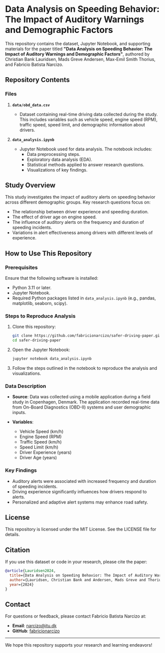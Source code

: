 # Data Analysis on Speeding Behavior: The Impact of Auditory Warnings and Demographic Factors

This repository contains the dataset, Jupyter Notebook, and supporting materials for the paper titled **"Data Analysis on Speeding Behavior: The Impact of Auditory Warnings and Demographic Factors"**, authored by Christian Bank Lauridsen, Mads Greve Andersen, Max-Emil Smith Thorius, and Fabricio Batista Narcizo.

## Repository Contents

### Files

1. **`data/obd_data.csv`**

   - Dataset containing real-time driving data collected during the study. This includes variables such as vehicle speed, engine speed (RPM), traffic speed, speed limit, and demographic information about drivers.

2. **`data_analysis.ipynb`**
   - Jupyter Notebook used for data analysis. The notebook includes:
     - Data preprocessing steps.
     - Exploratory data analysis (EDA).
     - Statistical methods applied to answer research questions.
     - Visualizations of key findings.

## Study Overview

This study investigates the impact of auditory alerts on speeding behavior across different demographic groups. Key research questions focus on:

- The relationship between driver experience and speeding duration.
- The effect of driver age on engine speed.
- The influence of auditory alerts on the frequency and duration of speeding incidents.
- Variations in alert effectiveness among drivers with different levels of experience.

## How to Use This Repository

### Prerequisites

Ensure that the following software is installed:

- Python 3.11 or later.
- Jupyter Notebook.
- Required Python packages listed in `data_analysis.ipynb` (e.g., pandas, matplotlib, seaborn, scipy).

### Steps to Reproduce Analysis

1. Clone this repository:

   ```bash
   git clone https://github.com/fabricionarcizo/safer-driving-paper.git
   cd safer-driving-paper
   ```

2. Open the Jupyter Notebook:

   ```bash
   jupyter notebook data_analysis.ipynb
   ```

3. Follow the steps outlined in the notebook to reproduce the analysis and visualizations.

### Data Description

- **Source**: Data was collected using a mobile application during a field study in Copenhagen, Denmark. The application recorded real-time data from On-Board Diagnostics (OBD-II) systems and user demographic inputs.

- **Variables**:
  - Vehicle Speed (km/h)
  - Engine Speed (RPM)
  - Traffic Speed (km/h)
  - Speed Limit (km/h)
  - Driver Experience (years)
  - Driver Age (years)

### Key Findings

- Auditory alerts were associated with increased frequency and duration of speeding incidents.
- Driving experience significantly influences how drivers respond to alerts.
- Personalized and adaptive alert systems may enhance road safety.

## License

This repository is licensed under the MIT License. See the LICENSE file for details.

## Citation

If you use this dataset or code in your research, please cite the paper:

```bibtex
@article{Lauridsen2024,
  title={Data Analysis on Speeding Behavior: The Impact of Auditory Warnings and Demographic Factors},
  author={Lauridsen, Christian Bank and Andersen, Mads Greve and Thorius, Max-Emil Smith and Narcizo, Fabricio Batista},
  year={2024}
}
```

## Contact

For questions or feedback, please contact Fabricio Batista Narcizo at:

- **Email**: <narcizo@itu.dk>
- **GitHub**: [fabricionarcizo](https://github.com/fabricionarcizo)

---

We hope this repository supports your research and learning endeavors!

